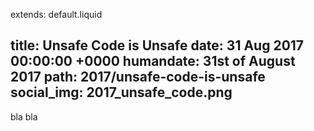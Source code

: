 extends: default.liquid

title:      Unsafe Code is Unsafe
date:       31 Aug 2017 00:00:00 +0000
humandate:  31st of August 2017
path:       2017/unsafe-code-is-unsafe
social_img: 2017_unsafe_code.png
---

bla bla
